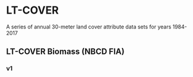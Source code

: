 # LT-COVER
A series of annual 30-meter land cover attribute data sets for years 1984-2017 

## LT-COVER Biomass (NBCD FIA)

### v1

